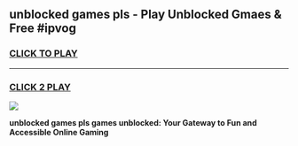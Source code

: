 
## unblocked games pls - Play Unblocked Gmaes & Free #ipvog
<h3>
<a href="https://news.freeplayer.one?title=unblocked_games_pls&ref=24F">CLICK TO PLAY</a></h3>
<hr>

<h3>
<a href="https://news.freeplayer.one?title=unblocked_games_pls&ref=24F">CLICK 2 PLAY</a>
  
</h3>

<a href="https://news.freeplayer.one?title=unblocked_games_pls&ref=24F/"><img src="https://clearcache.store/games.png"></a>


**unblocked games pls games unblocked: Your Gateway to Fun and Accessible Online Gaming**
